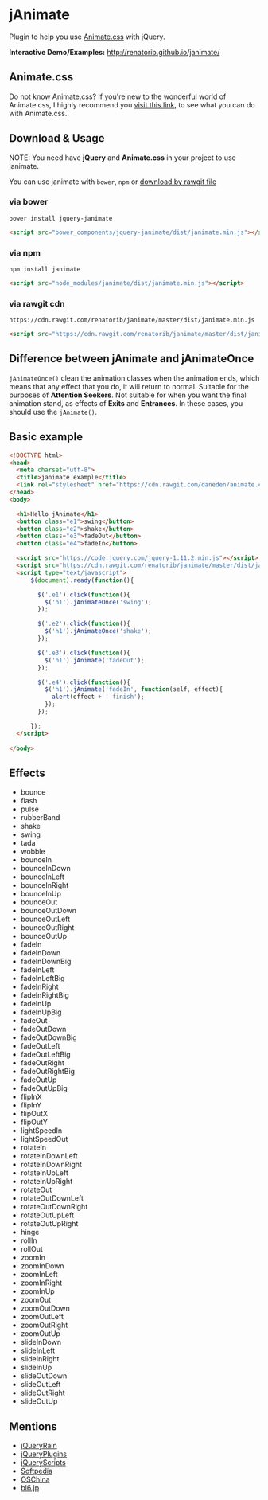 jAnimate
========
Plugin to help you use [Animate.css](http://daneden.github.io/animate.css/) with jQuery.  

**Interactive Demo/Examples:** http://renatorib.github.io/janimate/

## Animate.css
Do not know Animate.css? If you're new to the wonderful world of Animate.css, I highly recommend you [visit this link](http://daneden.github.io/animate.css/), to see what you can do with Animate.css.

## Download & Usage
NOTE: You need have **jQuery** and **Animate.css** in your project to use janimate.

You can use janimate with `bower`, `npm` or [download by rawgit file](https://cdn.rawgit.com/renatorib/janimate/master/dist/janimate.min.js)

### via bower
`bower install jquery-janimate`  
```html
<script src="bower_components/jquery-janimate/dist/janimate.min.js"></script>
```
### via npm
`npm install janimate`  
```html
<script src="node_modules/janimate/dist/janimate.min.js"></script>
```
### via rawgit cdn
`https://cdn.rawgit.com/renatorib/janimate/master/dist/janimate.min.js`
```html
<script src="https://cdn.rawgit.com/renatorib/janimate/master/dist/janimate.min.js"></script>
```

## Difference between jAnimate and jAnimateOnce
`jAnimateOnce()` clean the animation classes when the animation ends, which means that any effect that you do, it will return to normal. Suitable for the purposes of **Attention Seekers**. Not suitable for when you want the final animation stand, as effects of **Exits** and **Entrances**. In these cases, you should use the `jAnimate()`.

## Basic example
```html
<!DOCTYPE html>
<head>
  <meta charset="utf-8">
  <title>janimate example</title>
  <link rel="stylesheet" href="https://cdn.rawgit.com/daneden/animate.css/master/animate.css">
</head>
<body>

  <h1>Hello jAnimate</h1>
  <button class="e1">swing</button>
  <button class="e2">shake</button>
  <button class="e3">fadeOut</button>
  <button class="e4">fadeIn</button>

  <script src="https://code.jquery.com/jquery-1.11.2.min.js"></script>
  <script src="https://cdn.rawgit.com/renatorib/janimate/master/dist/janimate.min.js"></script>
  <script type="text/javascript">
      $(document).ready(function(){

        $('.e1').click(function(){
          $('h1').jAnimateOnce('swing');
        });

        $('.e2').click(function(){
          $('h1').jAnimateOnce('shake');
        });

        $('.e3').click(function(){
          $('h1').jAnimate('fadeOut');
        });

        $('.e4').click(function(){
          $('h1').jAnimate('fadeIn', function(self, effect){
            alert(effect + ' finish');
          });
        });

      });
  </script>
  
</body>
```

## Effects

* bounce
* flash
* pulse
* rubberBand
* shake
* swing
* tada
* wobble
* bounceIn
* bounceInDown
* bounceInLeft
* bounceInRight
* bounceInUp
* bounceOut
* bounceOutDown
* bounceOutLeft
* bounceOutRight
* bounceOutUp
* fadeIn
* fadeInDown
* fadeInDownBig
* fadeInLeft
* fadeInLeftBig
* fadeInRight
* fadeInRightBig
* fadeInUp
* fadeInUpBig
* fadeOut
* fadeOutDown
* fadeOutDownBig
* fadeOutLeft
* fadeOutLeftBig
* fadeOutRight
* fadeOutRightBig
* fadeOutUp
* fadeOutUpBig
* flipInX
* flipInY
* flipOutX
* flipOutY
* lightSpeedIn
* lightSpeedOut
* rotateIn
* rotateInDownLeft
* rotateInDownRight
* rotateInUpLeft
* rotateInUpRight
* rotateOut
* rotateOutDownLeft
* rotateOutDownRight
* rotateOutUpLeft
* rotateOutUpRight
* hinge
* rollIn
* rollOut
* zoomIn
* zoomInDown
* zoomInLeft
* zoomInRight
* zoomInUp
* zoomOut
* zoomOutDown
* zoomOutLeft
* zoomOutRight
* zoomOutUp
* slideInDown
* slideInLeft
* slideInRight
* slideInUp
* slideOutDown
* slideOutLeft
* slideOutRight
* slideOutUp

## Mentions

* [jQueryRain](http://www.jqueryrain.com/2015/02/janimate-makes-animate-css-rocks-jquery/)
* [jQueryPlugins](http://jquery-plugins.net/janimate-plugin-to-use-animate-css-with-jquery)
* [jQueryScripts](http://www.jqueryscript.net/animation/jQuery-Plugin-To-Animate-DOM-Elements-using-Animate-css-janimate.html)
* [Softpedia](http://webscripts.softpedia.com/script/Multimedia/3D-Graphics/jAnimate-84701.html)
* [OSChina](http://www.oschina.net/p/janimate)
* [bl6.jp](http://bl6.jp/web/javascript/jquery-janimate/)
